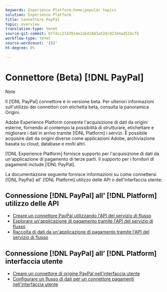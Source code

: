 ```yaml
---
keywords: Experience Platform;home;popular topics
solution: Experience Platform
title: Connettore PayPal
topic: overview
translation-type: tm+mt
source-git-commit: 6ffdcc2143914e2ab41843a52dc92344ad51bcfb
workflow-type: tm+mt
source-wordcount: '152'
ht-degree: 0%

---
```



# Connettore (Beta) [!DNL PayPal]

>[!NOTE]
>Il [!DNL PayPal] connettore è in versione beta. Per ulteriori informazioni sull&#39;utilizzo dei connettori con etichetta beta, consulta la panoramica [](../../home.md#terms-and-conditions) Origini.

 Adobe Experience Platform consente l&#39;acquisizione di dati da origini esterne, fornendo al contempo la possibilità di strutturare, etichettare e migliorare i dati in arrivo tramite [!DNL Platform] i servizi. È possibile acquisire dati da origini diverse come applicazioni Adobe, archiviazione basata su cloud, database e molti altri.

[!DNL Experience Platform] fornisce supporto per l&#39;acquisizione di dati da un&#39;applicazione di pagamento di terze parti. Il supporto per i fornitori di pagamenti include [!DNL PayPal].

La documentazione seguente fornisce informazioni su come connettersi [!DNL PayPal] all&#39; [!DNL Platform] utilizzo delle API o dell&#39;interfaccia utente:

## Connessione [!DNL PayPal] all&#39; [!DNL Platform] utilizzo delle API

- [Creare un connettore PayPal utilizzando l&#39;API del servizio di flusso](../../tutorials/api/create/payments/paypal.md)
- [Esplorare un&#39;applicazione di pagamento tramite l&#39;API del servizio di flusso](../../tutorials/api/explore/payments.md)
- [Raccolta di dati da un&#39;applicazione di pagamento tramite l&#39;API del servizio di flusso](../../tutorials/api/collect/payments.md)

## Connessione [!DNL PayPal] all’ [!DNL Platform] interfaccia utente

- [Creare un connettore di origine PayPal nell&#39;interfaccia utente](../../tutorials/ui/create/payments/paypal.md)
- [Configurare un flusso di dati per un connettore pagamenti nell&#39;interfaccia utente](../../tutorials/ui/dataflow/payments.md)